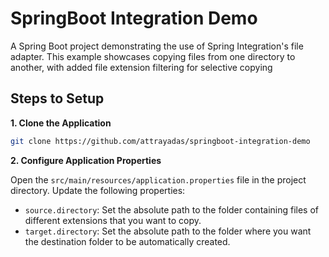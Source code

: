 # SpringBoot Integration Demo
A Spring Boot project demonstrating the use of Spring Integration's file adapter. This example showcases copying files from one directory to another, with added file extension filtering for selective copying

## Steps to Setup

**1. Clone the Application**

```bash
git clone https://github.com/attrayadas/springboot-integration-demo
```

**2. Configure Application Properties**

Open the `src/main/resources/application.properties` file in the project directory. Update the following properties:

+ `source.directory`: Set the absolute path to the folder containing files of different extensions that you want to copy.
+ `target.directory`: Set the absolute path to the folder where you want the destination folder to be automatically created.
